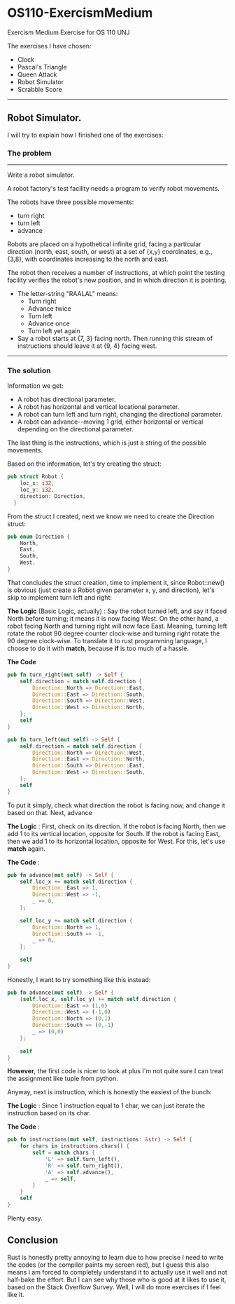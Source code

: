 # OS110-ExercismMedium
Exercism Medium Exercise for OS 110 UNJ

The exercises I have chosen:
- Clock
- Pascal's Triangle
- Queen Attack
- Robot Simulator
- Scrabble Score
  
---------
  
## Robot Simulator.
  
I will try to explain how I finished one of the exercises:
  
### The problem
---------
Write a robot simulator.

A robot factory's test facility needs a program to verify robot movements.

The robots have three possible movements:

- turn right
- turn left
- advance

Robots are placed on a hypothetical infinite grid, facing a particular
direction (north, east, south, or west) at a set of {x,y} coordinates,
e.g., {3,8}, with coordinates increasing to the north and east.

The robot then receives a number of instructions, at which point the
testing facility verifies the robot's new position, and in which
direction it is pointing.

- The letter-string "RAALAL" means:
  - Turn right
  - Advance twice
  - Turn left
  - Advance once
  - Turn left yet again
- Say a robot starts at {7, 3} facing north. Then running this stream
    of instructions should leave it at {9, 4} facing west.

--------
  
### The solution
Information we get:
- A robot has directional parameter.
- A robot has horizontal and vertical locational parameter.
- A robot can turn left and turn right, changing the directional parameter.
- A robot can advance--moving 1 grid, either horizontal or vertical depending on the directional parameter.
  
The last thing is the instructions, which is just a string of the possible movements. 
 
Based on the information, let's try creating the struct:  
```rust
pub struct Robot {
    loc_x: i32,
    loc_y: i32,
    direction: Direction,
  }
```
    
From the struct I created, next we know we need to create the Direction struct:
  
```rust
pub enum Direction {
	North,
    East,
    South,
    West,
}
```
     
That concludes the struct creation, time to implement it, since Robot::new() is obvious (just create a Robot given parameter x, y, and direction), let's skip to implement turn left and right:
  
**The Logic** (Basic Logic, actually) : Say the robot turned left, and say it faced North before turning; it means it is now facing West. On the other hand, a robot facing North and turning right will now face East. Meaning, turning left rotate the robot 90 degree counter clock-wise and turning right rotate the 90 degree clock-wise. To translate it to rust programming language, I choose to do it with **match**, because **if** is too much of a hassle.
  
**The Code**
```rust
pub fn turn_right(mut self) -> Self {
	self.direction = match self.direction {
		Direction::North => Direction::East,
        Direction::East => Direction::South,
        Direction::South => Direction::West,
        Direction::West => Direction::North,
    };
    self
}

pub fn turn_left(mut self) -> Self {
	self.direction = match self.direction {
        Direction::North => Direction::West,
        Direction::East => Direction::North,
        Direction::South => Direction::East,
        Direction::West => Direction::South,
    };
    self
}
```     
     
To put it simply, check what direction the robot is facing now, and change it based on that. Next, advance
 
**The Logic** : First, check on its direction. If the robot is facing North, then we add 1 to its vertical location, opposite for South. If the robot is facing East, then we add 1 to its horizontal location, opposite for West. For this, let's use **match** again.
 
**The Code** :
```rust
pub fn advance(mut self) -> Self {
    self.loc_x += match self.direction {
		Direction::East => 1,
		Direction::West => -1,
		_ => 0,
	};
		
	self.loc_y += match self.direction {
		Direction::North => 1,
		Direction::South => -1,
		_ => 0,
	};
		
	self
}
```

Honestly, I want to try something like this instead:
```rust
pub fn advance(mut self) -> Self {
    (self.loc_x, self.loc_y) += match self.direction {
		Direction::East => (1,0)
		Direction::West => (-1,0)
		Direction::North => (0,1)
		Direction::South => (0,-1)
		_ => (0,0)
	};
		
	self
}
```

**However**, the first code is nicer to look at plus I'm not quite sure I can treat the assignment like tuple from python.

Anyway, next is instruction, which is honestly the easiest of the bunch:

**The Logic** : Since 1 instruction equal to 1 char, we can just iterate the instruction based on its char.

**The Code** : 
```rust
pub fn instructions(mut self, instructions: &str) -> Self {
    for chars in instructions.chars() {
		self = match chars {
			'L' => self.turn_left(),
			'R' => self.turn_right(),
			'A' => self.advance(),
			_ => self,
		}
	}
	self
}
```

Plenty easy.

## Conclusion

Rust is honestly pretty annoying to learn due to how precise I need to write the codes (or the compiler paints my screen red), but I guess this also means I am forced to completely understand it to actually use it well and not half-bake the effort.
But I can see why those who is good at it likes to use it, based on the Stack Overflow Survey.
Well, I will do more exercises if I feel like it.
